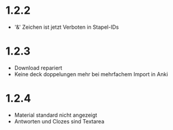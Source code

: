 # 1.2.2
- '&' Zeichen ist jetzt Verboten in Stapel-IDs

# 1.2.3
- Download repariert
- Keine deck doppelungen mehr bei mehrfachem Import in Anki

# 1.2.4
- Material standard nicht angezeigt
- Antworten und Clozes sind Textarea